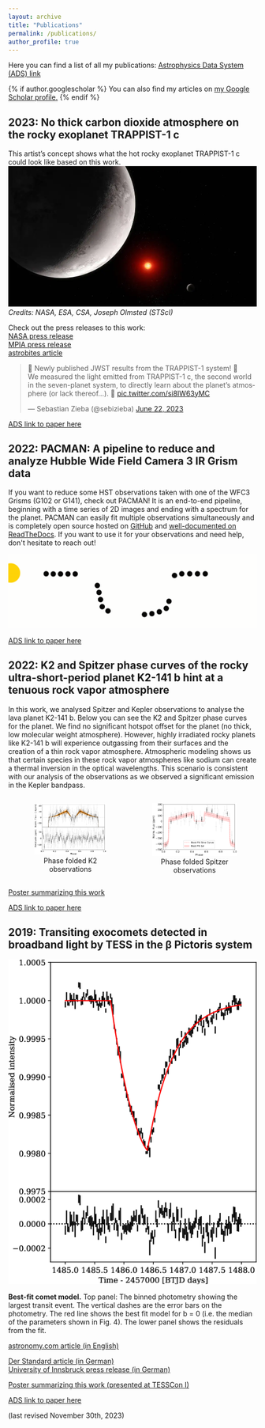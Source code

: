 ```yaml
---
layout: archive
title: "Publications"
permalink: /publications/
author_profile: true
---
```



Here you can find a list of all my publications: [Astrophysics Data System (ADS) link](
https://ui.adsabs.harvard.edu/user/libraries/1ryuxALvQN2rWE-86p4lCQ)

{% if author.googlescholar %}
  You can also find my articles on <u><a href="{{author.googlescholar}}">my Google Scholar profile</a>.</u>
{% endif %}


2023: No thick carbon dioxide atmosphere on the rocky exoplanet TRAPPIST-1 c
----------------------------------------------------------------------------

This artist’s concept shows what the hot rocky exoplanet TRAPPIST-1 c could look like based on this work.
![artist impression of TRAPPIST-1 c](/images/stsci-01h2tjpnhw1319q5kgct205kex.webp)  
*Credits: NASA, ESA, CSA, Joseph Olmsted (STScI)*

Check out the press releases to this work:  
[NASA press release](https://www.nasa.gov/universe/webb-rules-out-thick-carbon-dioxide-atmosphere-for-rocky-exoplanet/)  
[MPIA press release](https://www.mpg.de/20455810/searching-for-an-atmosphere-on-the-rocky-exoplanet-trappist-1-c)  
[astrobites article](https://astrobites.org/2023/08/08/vibe-checking-trappist-1c/)  

<blockquote class="twitter-tweet"><p lang="en" dir="ltr">🚨 Newly published JWST results from the TRAPPIST-1 system! 🚨<br>We measured the light emitted from TRAPPIST-1 c, the second world in the seven-planet system, to directly learn about the planet’s atmosphere (or lack thereof…). 🧵 <a href="https://t.co/si8IW63yMC">pic.twitter.com/si8IW63yMC</a></p>&mdash; Sebastian Zieba (@sebizieba) <a href="https://twitter.com/sebizieba/status/1671973674562232340?ref_src=twsrc%5Etfw">June 22, 2023</a></blockquote> <script async src="https://platform.twitter.com/widgets.js" charset="utf-8"></script>

[ADS link to paper here](https://ui.adsabs.harvard.edu/abs/2023Natur.620..746Z/abstract)

2022: PACMAN: A pipeline to reduce and analyze Hubble Wide Field Camera 3 IR Grism data
---------------------------------------------------------------------------------------

If you want to reduce some HST observations taken with one of the WFC3 Grisms (G102 or G141), check out PACMAN! It is an end-to-end pipeline, beginning with a time series of 2D images and ending with a spectrum for the planet. PACMAN can easily fit multiple observations simultaneously and is completely open source hosted on [GitHub](
https://github.com/sebastian-zieba/PACMAN) and [well-documented on ReadTheDocs](
https://pacmandocs.readthedocs.io/en/latest/). If you want to use it for your observations and need help, don't hesitate to reach out!

![PACMAN_logo](/images/Pacman_V2.gif)

[ADS link to paper here](https://ui.adsabs.harvard.edu/abs/2022JOSS....7.4838Z/abstract)

2022: K2 and Spitzer phase curves of the rocky ultra-short-period planet K2-141 b hint at a tenuous rock vapor atmosphere
-------------------------------------------------------------------------------------------------------------------------

In this work, we analysed Spitzer and Kepler observations to analyse the lava planet K2-141 b. Below you can see the K2 and Spitzer phase curves for the planet. We find no significant hotspot offset for the planet (no thick, low molecular weight atmosphere). However, highly irradiated rocky planets like K2-141 b will experience outgassing from their surfaces and the creation of a thin rock vapor atmosphere. Atmospheric modeling shows us that certain species in these rock vapor atmospheres like sodium can create a thermal inversion in the optical wavelengths. This scenario is consistent with our analysis of the observations as we observed a significant emission in the Kepler bandpass.



<div style="display: flex; flex-direction: row; justify-content: space-around; align-items: center; text-align: center;">
  <figure>
    <img src="/images/k2.png" alt="First Image" style="width: 85%;">
    <figcaption>Phase folded K2 observations</figcaption>
  </figure>

  <figure>
    <img src="/images/spitzer.png" alt="Second Image" style="width: 115%;">
    <figcaption>Phase folded Spitzer observations</figcaption>
  </figure>

</div>


[Poster summarizing this work](https://sebastian-zieba.github.io/files/poster_k2141b.pdf)

[ADS link to paper here](https://ui.adsabs.harvard.edu/abs/2022A%26A...664A..79Z/abstract)

2019: Transiting exocomets detected in broadband light by TESS in the β Pictoris system
---------------------------------------------------------------------------------------

![exocomet](/images/exocomet_fig.png)

**Best-fit comet model.** Top panel: The binned photometry showing the largest transit event. The vertical dashes are the error bars on the photometry. The red line shows the best fit model for b = 0 (i.e. the median of the parameters shown in Fig. 4). The lower panel shows the residuals from the fit.

[astronomy.com article (in English)](https://www.astronomy.com/science/tess-spots-its-first-exocomet-around-one-of-the-skys-brightest-stars/)  

[Der Standard article (in German)](https://www.derstandard.de/story/2000103698443/tiroler-student-entdeckte-drei-exokometen-um-den-stern-beta-pictoris)  
[University of Innsbruck press release (in German)](https://www.uibk.ac.at/archive/public-relations/presse/archiv/2019/1149/)  

[Poster summarizing this work (presented at TESSCon I)](https://sebastian-zieba.github.io/files/poster_exocomets.pdf)

[ADS link to paper here](https://ui.adsabs.harvard.edu/abs/2019A%26A...625L..13Z/abstract)


(last revised November 30th, 2023)

